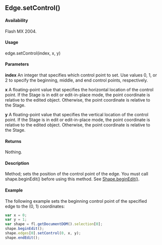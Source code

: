 ## Edge.setControl()

#### Availability

Flash MX 2004.

#### Usage

edge.setControl(index, x, y)

#### Parameters

**index** An integer that specifies which control point to set. Use values 0, 1, or 2 to specify the beginning, middle, and end control points, respectively.

**x** A floating-point value that specifies the horizontal location of the control point. If the Stage is in edit or edit-in-place mode, the point coordinate is relative to the edited object. Otherwise, the point coordinate is relative to the Stage.

**y** A floating-point value that specifies the vertical location of the control point. If the Stage is in edit or edit-in-place mode, the point coordinate is relative to the edited object. Otherwise, the point coordinate is relative to the Stage.

#### Returns

Nothing.

#### Description

Method; sets the position of the control point of the edge. You must call shape.beginEdit() before using this method. See [Shape.beginEdit()](../Shape_object/Shape.md).

#### Example

The following example sets the beginning control point of the specified edge to the (0, 1) coordinates:

```javascript
var x = 0;
var y = 1;
var shape = fl.getDocumentDOM().selection[0];
shape.beginEdit();
shape.edges[0].setControl(0, x, y);
shape.endEdit();
```

